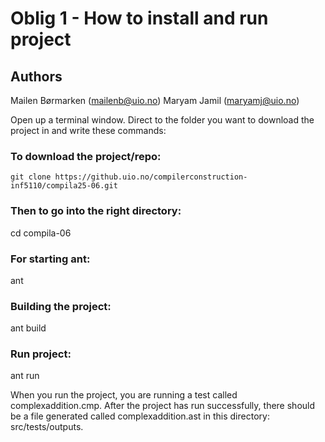 # Oblig 1 - How to install and run project
## Authors
Mailen Børmarken (mailenb@uio.no)
Maryam Jamil (maryamj@uio.no)


Open up a terminal window. Direct to the folder you want to download the project in and write these commands:

### To download the project/repo:
```git clone https://github.uio.no/compilerconstruction-inf5110/compila25-06.git```

### Then to go into the right directory:
cd compila-06

### For starting ant:
ant

### Building the project:
ant build

### Run project:
ant run


When you run the project, you are running a test called complexaddition.cmp. After the project has run successfully, there should be a file generated called complexaddition.ast in this directory: src/tests/outputs.
